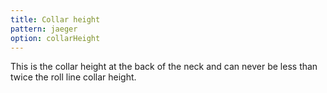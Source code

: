 ```yaml
---
title: Collar height
pattern: jaeger
option: collarHeight
---
```


This is the collar height at the back of the neck and can never be less than twice the roll line collar height.
